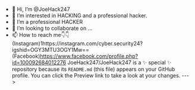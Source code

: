 - 👋 Hi, I’m @JoeHack247
- 👀 I’m interested in HACKING and a professional hacker.
- 🌱 I’m a professional HACKER 
- 💞️ I’m looking to collaborate on ...
- 📫 How to reach me👇👇
(Instagram)1https://instagram.com/cyber.security24?igshid=OGY3MTU3OGY1Mw==
(Facebook)https://www.facebook.com/profile.php?id=100092684012276
JoeHack247/JoeHack247 is a ✨ special ✨ repository because its `README.md` (this file) appears on your GitHub profile.
You can click the Preview link to take a look at your changes.
--->
